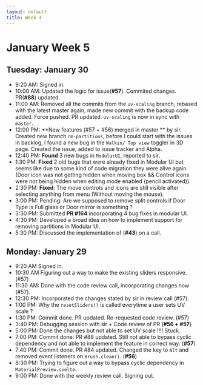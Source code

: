 ```yaml
---
layout: default
title: Week 4
---
```

# **January Week 5**
## **Tuesday: January 30**
- 9:20  AM: Signed in.
- 10:00 AM: Updated the logic for issue(**#57**). Commited changes. PR(**#88**) updated.
- 11:00 AM: Removed all the commits from the `uv-scaling` branch, rebased with the latest master again, made new commit with the backup code added. Force pushed. PR updated. `uv-scaling` is now in sync with `master`.
- 12:00 PM: **New features (#57 + #56) merged in master ** by sir. Created new branch `rm-partitions`, before I could start with the issues in backlog, I found a new bug in the `Walkin/ Top view` toggler in 3D page. Created the issue, added to issue tracker and Alpha.
- 12:40 PM: **Found** 3 new bugs in `ModularUI`, reported to sir.
- 1:30  PM: **Fixed** 2 old bugs that were already fixed in Modular UI but seems like due to some kind of code migration they were alive again (Door icon was not getting hidden when moving box && Control icons were not being hidden when editing mode enabled (pencil activated)).
- 2:30  PM: **Fixed**: The move controls and icons are still visible after selecting anything from menu (Without moving the mouse).
- 3:00  PM: Pending: Are we supposed to remove split controls if Door Type is Full glass or Door mirror is something ?
- 3:30  PM: Submitted **PR #164** incorporating 4 bug fixes in modular UI.
- 4:30  PM: Developed a broad idea on how to implement support for removing partitions in Modular UI.
- 5:30  PM: Discussed the implementation of (**#43**) on a call.
  
## **Monday: January 29**
- 9:20  AM Signed in.
- 10:30 AM Figuring out a way to make the existing sliders responsive. (#57)
- 11:30 AM: Done with the code review call, incorporating changes now (#57).
- 12:30 PM: Incorporated the changes stated by sir in review call (#57).
- 1:00  PM: Why the `resetSliders()` is called everytime a user sets UV scale ?
- 1:30  PM: Commit done. PR updated. Re-requested code review. (#57)
- 3:40  PM: Debugging session with sir + Code review of PR (**#56 + #57**)
- 5:00  PM: Done the changes but not able to set UV scale !!!! Stuck.
- 7:00  PM: Commit done. PR #88 updated. Still not able to bypass cyclic dependency and not able to implement the feature in correct way. (**#57**)
- 7:40  PM: Commit done. PR #84 updated. Changed the key to `Alt` and removed event listeners on `Brush.clean()`. (**#56**)
- 8:30  PM: Trying to figure out a way to bypass cyclic dependency in `MaterialPreview.svelte`.
- 9:00  PM: Done with the weekly review call. Signing out.
